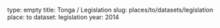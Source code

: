 type: empty
title: Tonga / Legislation
slug: places/to/datasets/legislation
place: to
dataset: legislation
year: 2014
